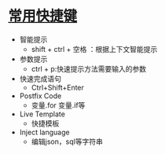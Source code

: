 # **[常用快捷键](https://www.zhihu.com/question/300830746/answer/576510787)**
- 智能提示 
  - shift + ctrl + 空格 ：根据上下文智能提示
- 参数提示
  - ctrl + p:快速提示方法需要输入的参数
- 快速完成语句
  - Ctrl+Shift+Enter
- Postfix Code
  - 变量.for 变量.if等 
- Live Template
  - 快捷模板
- Inject language
  - 编辑json，sql等字符串
